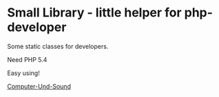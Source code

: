 # Small Library - little helper for php-developer #

Some static classes for developers.

Need PHP 5.4

Easy using!


[Computer-Und-Sound](http://www.Computer-Und-Sound.de)